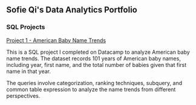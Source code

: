 ## Sofie Qi's Data Analytics Portfolio

### SQL Projects

[Project 1 - American Baby Name Trends](https://github.com/sofie-qi/sql-project-baby-names.git)

[](https://camo.githubusercontent.com/0b734dbe8b989283ad530609b590d473ca5221957c0f40f885d521f3234f57f8/68747470733a2f2f6173736574732e6461746163616d702e636f6d2f70726f64756374696f6e2f70726f6a6563745f313434312f696d672f6e616d652e6a7067)

This is a SQL project I completed on Datacamp to analyze American baby name trends. The dataset records 101 years of American baby names, including year, first name, and the total number of babies given that first name in that year.

The queries involve categorization, ranking techniques, subquery, and common table expression to analyze the name trends from different perspectives.
